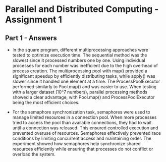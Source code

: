 # **Parallel and Distributed Computing - Assignment 1**

## **Part 1 - Answers**

- In the square program, different multiprocessing approaches were tested to optimize execution time. The sequential method was the slowest since it processed numbers one by one. Using individual processes for each number was inefficient due to the high overhead of process creation. The multiprocessing pool with map() provided a significant speedup by efficiently distributing tasks, while apply() was slower since it handled one element at a time. The ProcessPoolExecutor performed similarly to Pool.map() and was easier to use. When testing with a larger dataset (10^7 numbers), parallel processing methods showed a clear advantage, with Pool.map() and ProcessPoolExecutor being the most efficient choices.

- For the semaphore synchronization task, semaphores were used to manage limited resources in a connection pool. When more processes tried to access the pool than available connections, they had to wait until a connection was released. This ensured controlled execution and prevented overuse of resources. Semaphores effectively prevented race conditions by limiting concurrent access and maintaining order. The experiment showed how semaphores help synchronize shared resources efficiently while ensuring that processes do not conflict or overload the system.